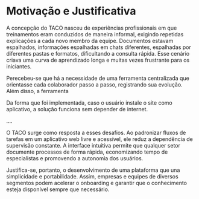 # Motivação e Justificativa

A concepção do TACO nasceu de experiências profissionais em que treinamentos eram conduzidos de maneira informal, exigindo repetidas explicações a cada novo membro da equipe. Documentos estavam espalhados, informações espalhadas em chats diferentes, espalhadas por diferentes pastas e formatos, dificultando a consulta rápida. Esse cenário criava uma curva de aprendizado longa e muitas vezes frustrante para os iniciantes.

Perecebeu-se que há a necessidade de uma ferramenta centralizada que orientasse cada colaborador passo a passo, registrando sua evolução. Além disso, a ferramenta

Da forma que foi implementada, caso o usuário instale o site como aplicativo, a solução funciona sem depender de internet.

....

O TACO surge como resposta a esses desafios. Ao padronizar fluxos de tarefas em um aplicativo web livre e acessível, ele reduz a dependência de supervisão constante. A interface intuitiva permite que qualquer setor documente processos de forma rápida, economizando tempo de especialistas e promovendo a autonomia dos usuários.

Justifica-se, portanto, o desenvolvimento de uma plataforma que una simplicidade e portabilidade. Assim, empresas e equipes de diversos segmentos podem acelerar o onboarding e garantir que o conhecimento esteja disponível sempre que necessário.
